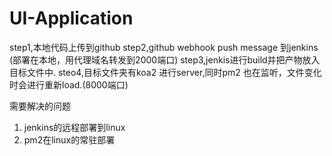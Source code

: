 # UI-Application
step1,本地代码上传到github
step2,github webhook push message 到jenkins (部署在本地，用代理域名转发到2000端口)
step3,jenkis进行build并把产物放入目标文件中.
steo4,目标文件夹有koa2 进行server,同时pm2 也在监听，文件变化时会进行重新load.(8000端口)

需要解决的问题
1. jenkins的远程部署到linux
2. pm2在linux的常驻部署

